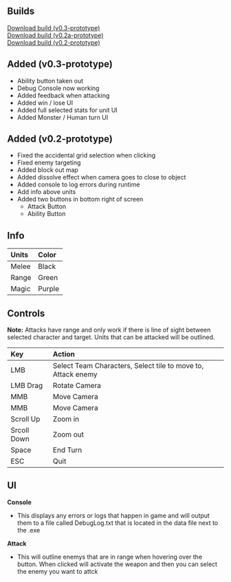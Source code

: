 <h2>Builds</h2>

[Download build (v0.3-prototype)](https://github.com/Mimy09/HuntsMan/releases/tag/v0.3-prototype "HuntsMan")</br>
[Download build (v0.2a-prototype)](https://github.com/Mimy09/HuntsMan/releases/tag/v0.2a-prototype "HuntsMan")</br>
[Download build (v0.2-prototype)](https://github.com/Mimy09/HuntsMan/releases/tag/v0.2-prototype "HuntsMan")</br>

<h2>Added (v0.3-prototype)</h2>

* Ability button taken out
* Debug Console now working 
* Added feedback when attacking
* Added win / lose UI
* Added full selected stats for unit UI
* Added Monster / Human turn UI

<h2>Added (v0.2-prototype)</h2>

* Fixed the accidental grid selection when clicking
* Fixed enemy targeting 
* Added block out map
* Added dissolve effect when camera goes to close to object
* Added console to log errors during runtime
* Add info above units
* Added two buttons in bottom right of screen
  * Attack Button
  * Ability Button


<h2>Info</h2>

| Units        | Color             |
|:-------------|:------------------|
| Melee        | Black             |
| Range        | Green             |
| Magic        | Purple            |

<h2>Controls</h2>

<b>Note:</b> Attacks have range and only work if there is line of
sight between selected character and target. Units that can be attacked
will be outlined.

| Key          | Action            |
|:-------------|:------------------|
| LMB          | Select Team Characters, Select tile to move to, Attack enemy            |
| LMB Drag     | Rotate Camera             |
| MMB          | Move Camera            |
| MMB          | Move Camera            |
| Scroll Up    | Zoom in            |
| Srcoll Down  | Zoom out            |
| Space  | End Turn            |
| ESC  | Quit            |

<h2>UI</h2>

<b>Console</b>
* This displays any errors or logs that happen in game and will output them to a file called DebugLog.txt that is located in the data file next to the .exe

<b>Attack</b>
* This will outline enemys that are in range when hovering over the button. When clicked will activate the weapon and then you can select the enemy you want to attck




